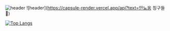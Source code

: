 ![header](https://capsule-render.vercel.app/api?type=Waving)
![header](https://capsule-render.vercel.app/api?text=안뇨옹 칭구들👋)

[![Top Langs](https://github-readme-stats.vercel.app/api/top-langs/?username=kirito2056&layout=compact)](https://github.com/kirito2056/github-readme-stats)
